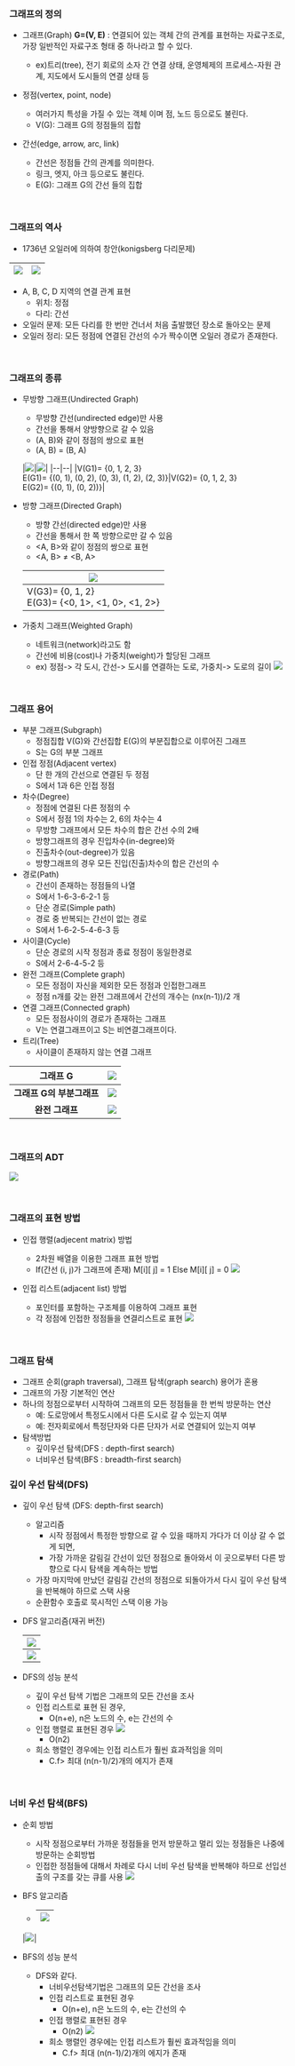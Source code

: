 ### 그래프의 정의

- 그래프(Graph) **G=(V, E)** : 연결되어 있는 객체 간의 관계를 표현하는 자료구조로, 가장 일반적인 자료구조 형태 중 하나라고 할 수 있다.
  - ex)트리(tree), 전기 회로의 소자 간 연결 상태, 운영체제의 프로세스-자원 관계, 지도에서 도시들의 연결 상태 등

- 정점(vertex, point, node)
  - 여러가지 특성을 가질 수 있는 객체 이며 점, 노드 등으로도 불린다.
  - V(G): 그래프 G의 정점들의 집합
  
- 간선(edge, arrow, arc, link)
  - 간선은 정점들 간의 관계를 의미한다.
  - 링크, 엣지, 아크 등으로도 불린다.
  - E(G): 그래프 G의 간선 들의 집합

<br>

### 그래프의 역사
- 1736년 오일러에 의하여 창안(konigsberg 다리문제)

|![](https://velog.velcdn.com/images/phwon7/post/6bb9af1c-aa27-43c4-bab0-dbca1365145e/image.png)|![](https://velog.velcdn.com/images/phwon7/post/716e557a-88d7-4420-ac9b-be91a28ca72f/image.png)|
|--|--|

  - A, B, C, D 지역의 연결 관계 표현
    - 위치: 정점
    - 다리: 간선
  - 오일러 문제: 모든 다리를 한 번만 건너서 처음 출발했던 장소로 돌아오는 문제
  - 오일러 정리: 모든 정점에 연결된 간선의 수가 짝수이면 오일러 경로가 존재한다.
  
<br>

### 그래프의 종류

- 무방향 그래프(Undirected Graph)
  - 무방향 간선(undirected edge)만 사용
  - 간선을 통해서 양방향으로 갈 수 있음
  - (A, B)와 같이 정점의 쌍으로 표현
  - (A, B) = (B, A)
  
  |![](https://velog.velcdn.com/images/phwon7/post/d0b64917-ac8a-4eac-a7c9-ddb211791eb8/image.png)|![](https://velog.velcdn.com/images/phwon7/post/f98d6c4e-773f-4538-83e0-28c1dac8b5c7/image.png)|
|--|--|
|V(G1)= {0, 1, 2, 3} <br> E(G1)= {(0, 1), (0, 2), (0, 3), (1, 2), (2, 3)}|V(G2)= {0, 1, 2, 3} <br> E(G2)= {(0, 1), (0, 2))}|

<p>

- 방향 그래프(Directed Graph)
  - 방향 간선(directed edge)만 사용
  - 간선을 통해서 한 쪽 방향으로만 갈 수 있음
  - <A, B>와 같이 정점의 쌍으로 표현
  - <A, B> ≠ <B, A> 
  
  |<center>![](https://velog.velcdn.com/images/phwon7/post/45d58fae-4322-42ec-aaba-08ca0ba26daf/image.png)</center>|
  |--|
  |V(G3)= {0, 1, 2} <br> E(G3)= {<0, 1>, <1, 0>, <1, 2>}|

- 가중치 그래프(Weighted Graph)
  - 네트워크(network)라고도 함
  - 간선에 비용(cost)나 가중치(weight)가 할당된 그래프
  - ex) 정점-> 각 도시, 간선-> 도시를 연결하는 도로, 가중치-> 도로의 길이
  ![](https://velog.velcdn.com/images/phwon7/post/8a1988c0-832a-49b0-82bf-9289792deb13/image.png)

<br>

### 그래프 용어
- 부분 그래프(Subgraph)
  - 정점집합 V(G)와 간선집합 E(G)의 부분집합으로 이루어진 그래프
  - S는 G의 부분 그래프
- 인접 정점(Adjacent vertex)
  - 단 한 개의 간선으로 연결된 두 정점
  - S에서 1과 6은 인접 정점
- 차수(Degree)
  - 정점에 연결된 다른 정점의 수
  - S에서 정점 1의 차수는 2, 6의 차수는 4
  - 무방향 그래프에서 모든 차수의 합은 간선 수의 2배
  - 방향그래프의 경우 진입차수(in-degree)와
  - 진출차수(out-degree)가 있음
  - 방향그래프의 경우 모든 진입(진출)차수의 합은 간선의 수
- 경로(Path)
  - 간선이 존재하는 정점들의 나열
  - S에서 1-6-3-6-2-1 등
  - 단순 경로(Simple path)
  - 경로 중 반복되는 간선이 없는 경로
  - S에서 1-6-2-5-4-6-3 등
- 사이클(Cycle)
  - 단순 경로의 시작 정점과 종료 정점이 동일한경로
  - S에서 2-6-4-5-2 등
- 완전 그래프(Complete graph)
  - 모든 정점이 자신을 제외한 모든 정점과 인접한그래프
  - 정점 n개를 갖는 완전 그래프에서 간선의 개수는 (nx(n-1))/2 개
- 연결 그래프(Connected graph)
  - 모든 정점사이의 경로가 존재하는 그래프
  - V는 연결그래프이고 S는 비연결그래프이다.
- 트리(Tree)
  - 사이클이 존재하지 않는 연결 그래프

|그래프 G|![](https://velog.velcdn.com/images/phwon7/post/382c3aac-c869-4f44-9532-049a9cb183f1/image.png)|
|--|--|
  |<center>**그래프 G의 부분그래프**</center>|![](https://velog.velcdn.com/images/phwon7/post/2672c552-96a1-4246-b26a-87454ef0666d/image.png)|
  |<center>**완전 그래프**</center>|![](https://velog.velcdn.com/images/phwon7/post/3824f7a2-5caa-47dc-a0ad-77bc2a513c97/image.png)|
  
<br>
  

### 그래프의 ADT

![](https://velog.velcdn.com/images/phwon7/post/d0249806-f29f-433a-84a4-35a83bccc593/image.png)

<br>
  
  

### 그래프의 표현 방법
- 인접 행렬(adjecent matrix) 방법
  - 2차원 배열을 이용한 그래프 표현 방법
  - If(간선 (i, j)가 그래프에 존재) M[i][ j] = 1
    Else M[i][ j] = 0
  ![](https://velog.velcdn.com/images/phwon7/post/28b9788c-f683-4269-9df0-cbce9e0d788c/image.png)

  
- 인접 리스트(adjacent list) 방법
  - 포인터를 포함하는 구조체를 이용하여 그래프 표현
  - 각 정점에 인접한 정점들을 연결리스트로 표현
  ![](https://velog.velcdn.com/images/phwon7/post/360e9fe3-441c-443f-b3a5-816212a7d655/image.png)

<br>  
  

### 그래프 탐색
- 그래프 순회(graph traversal), 그래프 탐색(graph search) 용어가 혼용
- 그래프의 가장 기본적인 연산
- 하나의 정점으로부터 시작하여 그래프의 모든 정점들을 한 번씩 방문하는 연산
  - 예: 도로망에서 특정도시에서 다른 도시로 갈 수 있는지 여부
  - 예: 전자회로에서 특정단자와 다른 단자가 서로 연결되어 있는지 여부
- 탐색방법
  - 깊이우선 탐색(DFS : depth-first search)
  - 너비우선 탐색(BFS : breadth-first search) 
  
### 깊이 우선 탐색(DFS)
- 깊이 우선 탐색 (DFS: depth-first search)
  - 알고리즘
    - 시작 정점에서 특정한 방향으로 갈 수 있을 때까지 가다가 더 이상 갈 수 없게 되면,
    - 가장 가까운 갈림길 간선이 있던 정점으로 돌아와서 이 곳으로부터 다른 방향으로 다시 탐색을 계속하는 방법
  - 가장 마지막에 만났던 갈림길 간선의 정점으로 되돌아가서 다시 깊이 우선 탐색을 반복해야 하므로 스택 사용
  - 순환함수 호출로 묵시적인 스택 이용 가능


- DFS 알고리즘(재귀 버전)

  |![](https://velog.velcdn.com/images/phwon7/post/e65f315c-76fa-4b5a-b60a-c2fad1a9dec0/image.png)|
  |--|
  |![](https://velog.velcdn.com/images/phwon7/post/479f0430-0568-40d7-b08e-43976807d71f/image.png)|

- DFS의 성능 분석
  - 깊이 우선 탐색 기법은 그래프의 모든 간선을 조사
  - 인접 리스트로 표현 된 경우, 
    - O(n+e), n은 노드의 수, e는 간선의 수
  - 인접 행렬로 표현된 경우
    ![](https://velog.velcdn.com/images/phwon7/post/24be8ed9-7e5a-477c-9b21-06fcb2020b33/image.png)
    - O(n2)
  - 희소 행렬인 경우에는 인접 리스트가 훨씬 효과적임을 의미
    - C.f> 최대 (n(n-1)/2)개의 에지가 존재

<br>

### 너비 우선 탐색(BFS)
- 순회 방법
  - 시작 정점으로부터 가까운 정점들을 먼저 방문하고 멀리 있는 정점들은 나중에 방문하는 순회방법
  - 인접한 정점들에 대해서 차례로 다시 너비 우선 탐색을 반복해야 하므로 선입선출의 구조를 갖는 큐를 사용
  ![](https://velog.velcdn.com/images/phwon7/post/1966585d-2e97-4d65-9404-993ad644c763/image.png)

  
- BFS 알고리즘
  - |![](https://velog.velcdn.com/images/phwon7/post/14e6dda9-4752-447f-b3a3-61d8456bfdf8/image.png)|
    |--|
  |![](https://velog.velcdn.com/images/phwon7/post/e94a482f-b67e-4f6d-bd8d-89c98c15d3d6/image.png)|



- BFS의 성능 분석
  - DFS와 같다.
    - 너비우선탐색기법은 그래프의 모든 간선을 조사
    - 인접 리스트로 표현된 경우
      - O(n+e), n은 노드의 수, e는 간선의 수
    - 인접 행렬로 표현된 경우
      - O(n2)
  ![](https://velog.velcdn.com/images/phwon7/post/ca5f5046-d034-42bf-8ebd-5c0fc8e831da/image.png)
    - 희소 행렬인 경우에는 인접 리스트가 훨씬 효과적임을 의미
      - C.f> 최대 (n(n-1)/2)개의 에지가 존재
